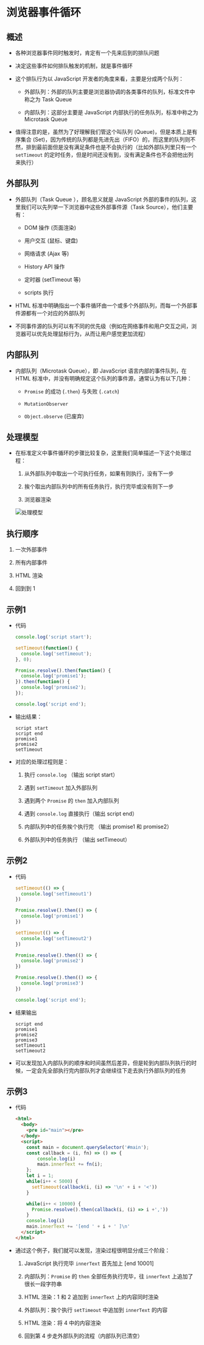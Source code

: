 # 浏览器事件循环

## 概述

- 各种浏览器事件同时触发时，肯定有一个先来后到的排队问题

- 决定这些事件如何排队触发的机制，就是事件循环

- 这个排队行为以 JavaScript 开发者的角度来看，主要是分成两个队列：

  - 外部队列：外部的队列主要是浏览器协调的各类事件的队列，标准文件中称之为 Task Queue

  - 内部队列：这部分主要是 JavaScript 内部执行的任务队列，标准中称之为 Microtask Queue

- 值得注意的是，虽然为了好理解我们管这个叫队列 (Queue)，但是本质上是有序集合 (Set)，因为传统的队列都是先进先出（FIFO）的，而这里的队列则不然，排到最前面但是没有满足条件也是不会执行的（比如外部队列里只有一个 `setTimeout` 的定时任务，但是时间还没有到，没有满足条件也不会把他出列来执行）

## 外部队列

- 外部队列（Task Queue ），顾名思义就是 JavaScript 外部的事件的队列，这里我们可以先列举一下浏览器中这些外部事件源（Task Source），他们主要有：

  - DOM 操作 (页面渲染)

  - 用户交互 (鼠标、键盘)

  - 网络请求 (Ajax 等)

  - History API 操作

  - 定时器 (setTimeout 等)

  - scripts 执行

- HTML 标准中明确指出一个事件循环由一个或多个外部队列，而每一个外部事件源都有一个对应的外部队列

- 不同事件源的队列可以有不同的优先级（例如在网络事件和用户交互之间，浏览器可以优先处理鼠标行为，从而让用户感觉更加流程）

## 内部队列

- 内部队列（Microtask Queue），即 JavaScript 语言内部的事件队列，在 HTML 标准中，并没有明确规定这个队列的事件源，通常认为有以下几种：

  - `Promise` 的成功 (`.then`) 与失败 (`.catch`)

  - `MutationObserver`

  - `Object.observe` (已废弃)

## 处理模型

- 在标准定义中事件循环的步骤比较复杂，这里我们简单描述一下这个处理过程：

    1. 从外部队列中取出一个可执行任务，如果有则执行，没有下一步

    2. 挨个取出内部队列中的所有任务执行，执行完毕或没有则下一步

    3. 浏览器渲染

    ![处理模型](https://mmbiz.qpic.cn/sz_mmbiz_png/s4gib6lJMMRfv4KcNNTBtLarc2VcglkfWyic0VibnuAm3Jwe3VY1hK5BDy2ANnzfX3pYaO8rhibnmS5OtycHjEMRag/640?wx_fmt=png\&tp=webp\&wxfrom=5\&wx_lazy=1\&wx_co=1 "处理模型")

## 执行顺序

1. 一次外部事件

2. 所有内部事件

3. HTML 渲染

4. 回到到 1

## 示例1

- 代码

    ```js
    console.log('script start');

    setTimeout(function() {
      console.log('setTimeout');
    }, 0);

    Promise.resolve().then(function() {
      console.log('promise1');
    }).then(function() {
      console.log('promise2');
    });

    console.log('script end');
    ```

- 输出结果：

    ```text
    script start
    script end
    promise1
    promise2
    setTimeout
    ```

- 对应的处理过程则是：

    1. 执行 `console.log` （输出 script start）

    2. 遇到 `setTimeout` 加入外部队列

    3. 遇到两个 `Promise` 的 `then` 加入内部队列

    4. 遇到 `console.log` 直接执行（输出 script end）

    5. 内部队列中的任务挨个执行完 （输出 promise1 和 promise2）

    6. 外部队列中的任务执行 （输出 setTimeout）

## 示例2

- 代码

    ```js
    setTimeout(() => {
      console.log('setTimeout1')
    })

    Promise.resolve().then(() => {
      console.log('promise1')
    })

    setTimeout(() => {
      console.log('setTimeout2')
    })

    Promise.resolve().then(() => {
      console.log('promise2')
    })

    Promise.resolve().then(() => {
      console.log('promise3')
    })

    console.log('script end');
    ```

- 结果输出

    ```text
    script end
    promise1
    promise2
    promise3
    setTimeout1
    setTimeout2
    ```

- 可以发现加入内部队列的顺序和时间虽然后差异，但是轮到内部队列执行的时候，一定会先全部执行完内部队列才会继续往下走去执行外部队列的任务

## 示例3

- 代码

    ```html
    <html>
      <body>
        <pre id="main"></pre>
      </body>
      <script>
        const main = document.querySelector('#main');
        const callback = (i, fn) => () => {
            console.log(i)
            main.innerText += fn(i);
        };
        let i = 1;
        while(i++ < 5000) {
          setTimeout(callback(i, (i) => '\n' + i + '<'))
        }

        while(i++ < 10000) {
          Promise.resolve().then(callback(i, (i) => i +','))
        }
        console.log(i)
        main.innerText += '[end ' + i + ' ]\n'
      </script>
    </html>
    ```

- 通过这个例子，我们就可以发现，渲染过程很明显分成三个阶段：

    1. JavaScript 执行完毕 `innerText` 首先加上 \[end 10001]

    2. 内部队列：`Promise` 的 `then` 全部任务执行完毕，往 `innerText` 上追加了很长一段字符串

    3. HTML 渲染：1 和 2 追加到 `innerText` 上的内容同时渲染

    4. 外部队列：挨个执行 `setTimeout` 中追加到 `innerText` 的内容

    5. HTML 渲染：将 4 中的内容渲染

    6. 回到第 4 步走外部队列的流程（内部队列已清空）
